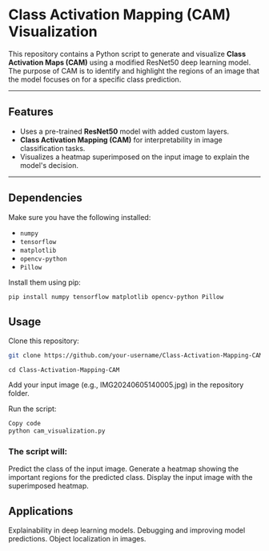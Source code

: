 # Class Activation Mapping (CAM) Visualization

This repository contains a Python script to generate and visualize **Class Activation Maps (CAM)** using a modified ResNet50 deep learning model. The purpose of CAM is to identify and highlight the regions of an image that the model focuses on for a specific class prediction.

---

## Features
- Uses a pre-trained **ResNet50** model with added custom layers.
- **Class Activation Mapping (CAM)** for interpretability in image classification tasks.
- Visualizes a heatmap superimposed on the input image to explain the model's decision.

---

## Dependencies
Make sure you have the following installed:
- `numpy`
- `tensorflow`
- `matplotlib`
- `opencv-python`
- `Pillow`

Install them using pip:
```bash
pip install numpy tensorflow matplotlib opencv-python Pillow
```
## Usage
Clone this repository:

```bash
git clone https://github.com/your-username/Class-Activation-Mapping-CAM.git
```
```
cd Class-Activation-Mapping-CAM
```
Add your input image (e.g., IMG20240605140005.jpg) in the repository folder.

Run the script:

```bash
Copy code
python cam_visualization.py
```
### The script will:
Predict the class of the input image.
Generate a heatmap showing the important regions for the predicted class.
Display the input image with the superimposed heatmap.

## Applications
Explainability in deep learning models.
Debugging and improving model predictions.
Object localization in images.
